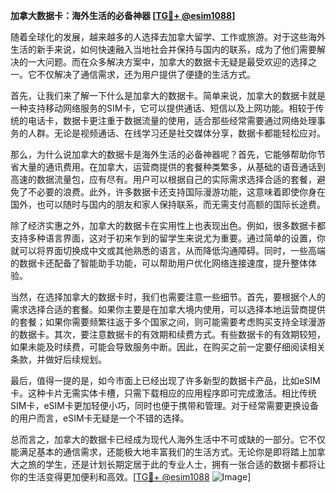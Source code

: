 **加拿大数据卡：海外生活的必备神器 [[TG💪+ @esim1088](https://t.me/s/esim1088)]**

随着全球化的发展，越来越多的人选择去加拿大留学、工作或旅游。对于这些海外生活的新手来说，如何快速融入当地社会并保持与国内的联系，成为了他们需要解决的一大问题。而在众多解决方案中，加拿大的数据卡无疑是最受欢迎的选择之一。它不仅解决了通信需求，还为用户提供了便捷的生活方式。

首先，让我们来了解一下什么是加拿大的数据卡。简单来说，加拿大的数据卡就是一种支持移动网络服务的SIM卡，它可以提供通话、短信以及上网功能。相较于传统的电话卡，数据卡更注重于数据流量的使用，适合那些经常需要通过网络处理事务的人群。无论是视频通话、在线学习还是社交媒体分享，数据卡都能轻松应对。

那么，为什么说加拿大的数据卡是海外生活的必备神器呢？首先，它能够帮助你节省大量的通讯费用。在加拿大，运营商提供的套餐种类繁多，从基础的语音通话到高速的数据流量包，应有尽有。用户可以根据自己的实际需求选择合适的套餐，避免了不必要的浪费。此外，许多数据卡还支持国际漫游功能，这意味着即使你身在国外，也可以随时与国内的朋友和家人保持联系，而无需支付高额的国际长途费。

除了经济实惠之外，加拿大的数据卡在实用性上也表现出色。例如，很多数据卡都支持多种语言界面，这对于初来乍到的留学生来说尤为重要。通过简单的设置，你就可以将界面切换成中文或其他熟悉的语言，从而降低沟通障碍。同时，一些高端的数据卡还配备了智能助手功能，可以帮助用户优化网络连接速度，提升整体体验。

当然，在选择加拿大的数据卡时，我们也需要注意一些细节。首先，要根据个人的需求选择合适的套餐。如果你主要是在加拿大境内使用，可以选择本地运营商提供的套餐；如果你需要频繁往返于多个国家之间，则可能需要考虑购买支持全球漫游的数据卡。其次，要注意数据卡的有效期和续费方式。有些数据卡的有效期较短，如果未能及时续费，可能会导致服务中断。因此，在购买之前一定要仔细阅读相关条款，并做好后续规划。

最后，值得一提的是，如今市面上已经出现了许多新型的数据卡产品，比如eSIM卡。这种卡片无需实体卡槽，只需下载相应的应用程序即可完成激活。相比传统SIM卡，eSIM卡更加轻便小巧，同时也便于携带和管理。对于经常需要更换设备的用户而言，eSIM卡无疑是一个不错的选择。

总而言之，加拿大的数据卡已经成为现代人海外生活中不可或缺的一部分。它不仅能满足基本的通信需求，还能极大地丰富我们的生活方式。无论你是即将踏上加拿大之旅的学生，还是计划长期定居于此的专业人士，拥有一张合适的数据卡都将让你的生活变得更加便利和高效。[[TG💪+ @esim1088](https://t.me/s/esim1088) ![Image](https://i.postimg.cc/4NQfJmqS/Snipaste-2025-05-13-00-14-12.png)]